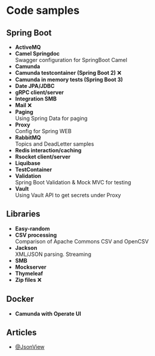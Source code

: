 # Code samples

## Spring Boot

- **ActiveMQ**
- **Camel Springdoc**\
  Swagger configuration for SpringBoot Camel
- **Camunda**
- **Camunda testcontainer (Spring Boot 2)** &#x274C;
- **Camunda in memory tests (Spring Boot 3)**
- **Date JPA/JDBC**
- **gRPC client/server**
- **Integration SMB**
- **Mail** &#x274C;
- **Paging**\
  Using Spring Data for paging
- **Proxy**\
  Config for Spring WEB
- **RabbitMQ**\
  Topics and DeadLetter samples
- **Redis interaction/caching**
- **Rsocket client/server**
- **Liquibase**
- **TestContainer**
- **Validation**\
  Spring Boot Validation & Mock MVC for testing
- **Vault**\
  Using Vault API to get secrets under Proxy

## Libraries

- **Easy-random**
- **CSV processing**\
  Comparison of Apache Commons CSV and OpenCSV
- **Jackson**\
  XML/JSON parsing. Streaming
- **SMB**
- **Mockserver**
- **Thymeleaf**
- **Zip files** &#x274C;

## Docker
- **Camunda with Operate UI**

## Articles

- [@JsonView](https://reflectoring.io/jackson-jsonview-tutorial/)

[//]: # (
TODO
zip
сертификаты?
кафка
security
web socket
cookie
OAuth
)
